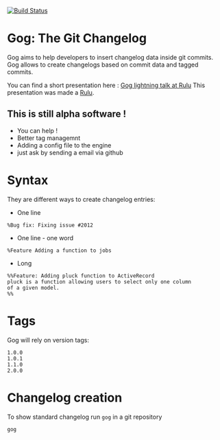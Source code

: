 [![Build Status](https://secure.travis-ci.org/goglog/gog.png?branch=master)](http://travis-ci.org/goglog/gog)

# Gog: The Git Changelog

Gog aims to help developers to insert changelog data inside git commits.
Gog allows to create changelogs based on commit data and tagged commits.

You can find a short presentation here : [Gog lightning talk at Rulu](http://www.youtube.com/watch?v=dD3Ga8b9xTw)
This presentation was made a [Rulu](http://rulu.eu).

## This is still alpha software !
- You can help !
- Better tag managemnt
- Adding a config file to the engine
- just ask by sending a email via github

# Syntax

They are different ways to create changelog entries:

- One line

```
%Bug fix: Fixing issue #2012
```

- One line - one word 

```
%Feature Adding a function to jobs
```

- Long

```
%%Feature: Adding pluck function to ActiveRecord 
pluck is a function allowing users to select only one column
of a given model.
%%
```

# Tags
Gog will rely on version tags:

```
1.0.0
1.0.1
1.1.0
2.0.0
```

# Changelog creation

To show standard changelog run `gog` in a git repository

```
gog
```

